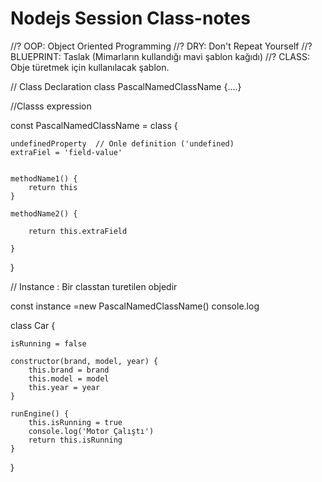 # Nodejs Session Class-notes
//? OOP: Object Oriented Programming
//? DRY: Don't Repeat Yourself
//? BLUEPRINT: Taslak (Mimarların kullandığı mavi şablon kağıdı)
//? CLASS: Obje türetmek için kullanılacak şablon.

// Class Declaration
class PascalNamedClassName {....}

//Classs expression

const PascalNamedClassName = class {

    undefinedProperty  // Onle definition ('undefined)
    extraFiel = 'field-value'


    methodName1() {
        return this
    }

    methodName2() {

        return this.extraField

    }
}

// Instance : Bir classtan turetilen objedir 

const instance =new PascalNamedClassName()
console.log

class Car {

    isRunning = false

    constructor(brand, model, year) {
        this.brand = brand
        this.model = model
        this.year = year
    }

    runEngine() {
        this.isRunning = true
        console.log('Motor Çalıştı')
        return this.isRunning
    }

}